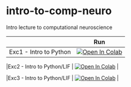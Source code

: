 # intro-to-comp-neuro
Intro lecture to computational neuroscience

|   | Run |
| - | --- |
|Exc1 - Intro to Python | [![Open In Colab](https://colab.research.google.com/assets/colab-badge.svg)](https://colab.research.google.com/github/comp-neural-circuits/intro-to-comp-neuro/blob/dev/notebooks/Exc_1/Exc_1_intro_to_python.ipynb) |

|Exc2 - Intro to Python/LIF | [![Open In Colab](https://colab.research.google.com/assets/colab-badge.svg)](https://colab.research.google.com/github/comp-neural-circuits/intro-to-comp-neuro/blob/dev/notebooks/Exc_2/Exc_2_intro_to_python_LIF.ipynb) |

|Exc3 - Intro to Python/LIF | [![Open In Colab](https://colab.research.google.com/assets/colab-badge.svg)](https://colab.research.google.com/github/comp-neural-circuits/intro-to-comp-neuro/blob/dev/notebooks/Exc_3/Exc_3_neural_encoding_I.ipynb) |